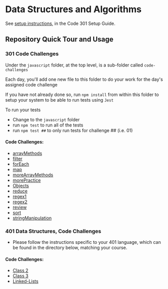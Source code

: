 # Data Structures and Algorithms

See [setup instructions](https://codefellows.github.io/setup-guide/code-301/3-code-challenges), in the Code 301 Setup Guide.

## Repository Quick Tour and Usage

### 301 Code Challenges

Under the `javascript` folder, at the top level, is a sub-folder called `code-challenges`

Each day, you'll add one new file to this folder to do your work for the day's assigned code challenge

If you have not already done so, run `npm install` from within this folder to setup your system to be able to run tests using `Jest`

To run your tests

- Change to the `javascript` folder
- run `npm test` to run all of the tests
- run `npm test ##` to only run tests for challenge ## (i.e. 01)

#### Code Challenges:
- [arrayMethods](javascript/code-challenges/arrayMethods.js)
- [filter](javascript/code-challenges/filter.js)
- [forEach](javascript/code-challenges/forEach.js)
- [map](javascript/code-challenges/map.js)
- [moreArrayMethods](javascript/code-challenges/moreArrayMethods.js)
- [morePractice](javascript/code-challenges/morePractice.js)
- [Objects](javascript/code-challenges/Object.js)
- [reduce](javascript/code-challenges/reduce.js)
- [regex1](javascript/code-challenges/regex1.js)
- [regex2](javascript/code-challenges/regex2.js)
- [review](javascript/code-challenges/review.js)
- [sort](javascript/code-challenges/sort.js)
- [stringManipulation](javascript/code-challenges/stringManipulation.js)

### 401 Data Structures, Code Challenges

- Please follow the instructions specific to your 401 language, which can be found in the directory below, matching your course.

#### Code Challenges:
- [Class 2](array-insert-shift/README.md)
- [Class 3](array-binary-search/README.md)
- [Linked-Lists](linked-list/README.md)

